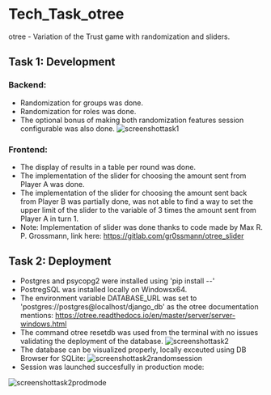 # Tech_Task_otree
otree - Variation of the Trust game with randomization and sliders.

## Task 1: Development
### Backend:
  - Randomization for groups was done.
  - Randomization for roles was done.
  - The optional bonus of making both randomization features session configurable was also done.
  ![screenshottask1](https://user-images.githubusercontent.com/119822097/205536675-fbb9ab82-c8a6-45aa-b554-0f82190fa1c2.png)
  
### Frontend:
  - The display of results in a table per round was done.
  - The implementation of the slider for choosing the amount sent from Player A was done.
  - The implementation of the slider for choosing the amount sent back from Player B was partially done, was not able to find a way to set the upper limit of the slider to the variable of 3 times the amount sent from Player A in turn 1.
  - Note: Implementation of slider was done thanks to code made by Max R. P. Grossmann, link here: https://gitlab.com/gr0ssmann/otree_slider

## Task 2: Deployment
  - Postgres and psycopg2 were installed using 'pip install --'
  - PostregSQL was installed locally on Windowsx64.
  - The environment variable DATABASE_URL was set to 'postgres://postgres@localhost/django_db' as the otree documentation mentions: https://otree.readthedocs.io/en/master/server/server-windows.html
  - The command otree resetdb was used from the terminal with no issues validating the deployment of the database.
  ![screenshottask2](https://user-images.githubusercontent.com/119822097/205536791-43cbd910-fd11-4c06-a4b9-728381f82669.png)
  - The database can be visualized properly, locally exceuted using DB Browser for SQLite:
  ![screenshottask2randomsession](https://user-images.githubusercontent.com/119822097/205537221-62e98996-51b9-4d6f-8d30-df2b73020c31.png)
  - Session was launched succesfully in production mode:
  
  ![screenshottask2prodmode](https://user-images.githubusercontent.com/119822097/205537472-8e701ea1-2cae-49df-b694-134eb8b283b9.png)

